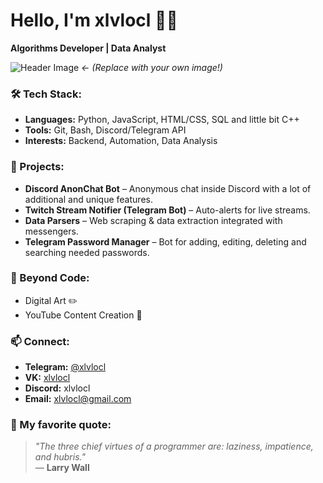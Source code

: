 # Hello, I'm xlvlocl 👨‍💻

**Algorithms Developer | Data Analyst**  

![Header Image](https://raw.githubusercontent.com/xlvlocl/xlvlocl/main/assets/banner.png) *← (Replace with your own image!)*  

### 🛠️ Tech Stack:
- **Languages:** Python, JavaScript, HTML/CSS, SQL and little bit C++
- **Tools:** Git, Bash, Discord/Telegram API
- **Interests:** Backend, Automation, Data Analysis

### 🚀 Projects:
- **Discord AnonChat Bot** – Anonymous chat inside Discord with a lot of additional and unique features.
- **Twitch Stream Notifier (Telegram Bot)** – Auto-alerts for live streams. 
- **Data Parsers** – Web scraping & data extraction integrated with messengers. 
- **Telegram Password Manager** – Bot for adding, editing, deleting and searching needed passwords. 

### 🎨 Beyond Code:
- Digital Art ✏️  
- YouTube Content Creation 🎥

### 📫 Connect:
- **Telegram:** [@xlvlocl](https://t.me/xlvlocl)  
- **VK:** [xlvlocl](https://vk.com/xlvlocl)  
- **Discord:** xlvlocl  
- **Email:** [xlvlocl@gmail.com](mailto:xlvlocl@gmail.com)  

### 💬 My favorite quote:  
> *"The three chief virtues of a programmer are: laziness, impatience, and hubris."*  
> — **Larry Wall**  
